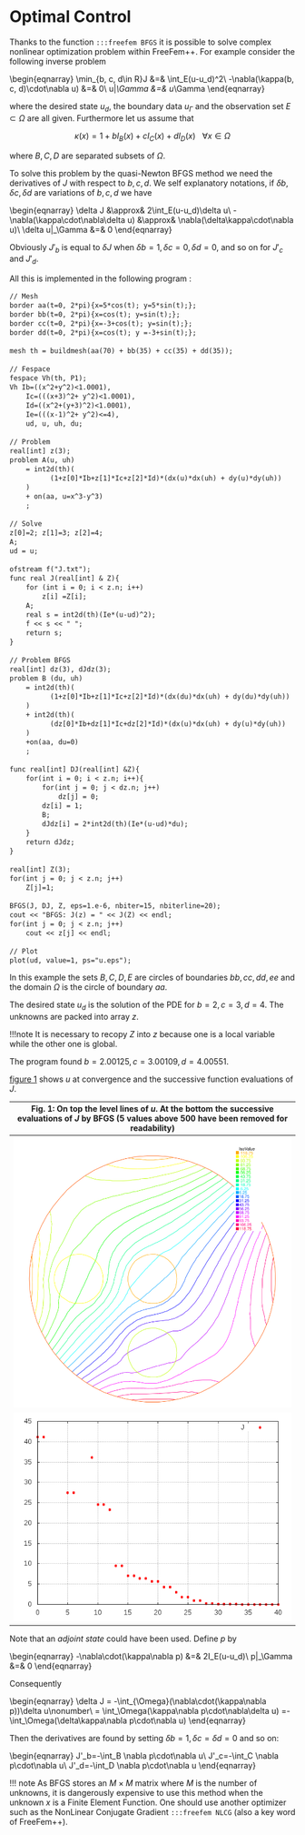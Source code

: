 # Optimal Control

Thanks to the function `:::freefem BFGS` it is possible to solve complex nonlinear optimization problem within FreeFem++. For example consider the following inverse problem

\begin{eqnarray}
	\min_{b, c, d\in R}J &=& \int_E(u-u_d)^2\\
	-\nabla(\kappa(b, c, d)\cdot\nabla u) &=& 0\\
	u|_\Gamma &=& u_\Gamma
\end{eqnarray}

where the desired state $u_d$, the boundary data $u_\Gamma$ and the observation set $E\subset\Omega$ are all given. Furthermore let us assume that

$$
\kappa(x)=1+bI_B(x)+cI_C(x)+dI_D(x)~~~\forall x\in\Omega
$$

where $B,C,D$ are separated subsets of $\Omega$.

To solve this problem by the quasi-Newton BFGS method we need the derivatives of $J$ with respect to $b,c,d$. We self explanatory notations, if $\delta b,\delta c,\delta d$ are variations of $b,c,d$ we have

\begin{eqnarray}
	\delta J &\approx& 2\int_E(u-u_d)\delta u\\
	-\nabla(\kappa\cdot\nabla\delta u) &\approx& \nabla(\delta\kappa\cdot\nabla u)\\
	\delta u|_\Gamma &=& 0
\end{eqnarray}

Obviously $J'_b$ is equal to $\delta J$ when $\delta b=1,\delta c=0,\delta d=0$, and so on for $J'_c$ and $J'_d$.

All this is implemented in the following program :

```freefem
// Mesh
border aa(t=0, 2*pi){x=5*cos(t); y=5*sin(t);};
border bb(t=0, 2*pi){x=cos(t); y=sin(t);};
border cc(t=0, 2*pi){x=-3+cos(t); y=sin(t);};
border dd(t=0, 2*pi){x=cos(t); y =-3+sin(t);};

mesh th = buildmesh(aa(70) + bb(35) + cc(35) + dd(35));

// Fespace
fespace Vh(th, P1);
Vh Ib=((x^2+y^2)<1.0001),
	Ic=(((x+3)^2+ y^2)<1.0001),
	Id=((x^2+(y+3)^2)<1.0001),
	Ie=(((x-1)^2+ y^2)<=4),
	ud, u, uh, du;

// Problem
real[int] z(3);
problem A(u, uh)
	= int2d(th)(
		  (1+z[0]*Ib+z[1]*Ic+z[2]*Id)*(dx(u)*dx(uh) + dy(u)*dy(uh))
	)
	+ on(aa, u=x^3-y^3)
	;

// Solve
z[0]=2; z[1]=3; z[2]=4;
A;
ud = u;

ofstream f("J.txt");
func real J(real[int] & Z){
	for (int i = 0; i < z.n; i++)
		z[i] =Z[i];
	A;
	real s = int2d(th)(Ie*(u-ud)^2);
	f << s << " ";
	return s;
}

// Problem BFGS
real[int] dz(3), dJdz(3);
problem B (du, uh)
	= int2d(th)(
		  (1+z[0]*Ib+z[1]*Ic+z[2]*Id)*(dx(du)*dx(uh) + dy(du)*dy(uh))
	)
	+ int2d(th)(
		  (dz[0]*Ib+dz[1]*Ic+dz[2]*Id)*(dx(u)*dx(uh) + dy(u)*dy(uh))
	)
	+on(aa, du=0)
	;

func real[int] DJ(real[int] &Z){
	for(int i = 0; i < z.n; i++){
		for(int j = 0; j < dz.n; j++)
			dz[j] = 0;
		dz[i] = 1;
		B;
		dJdz[i] = 2*int2d(th)(Ie*(u-ud)*du);
	}
	return dJdz;
}

real[int] Z(3);
for(int j = 0; j < z.n; j++)
	Z[j]=1;

BFGS(J, DJ, Z, eps=1.e-6, nbiter=15, nbiterline=20);
cout << "BFGS: J(z) = " << J(Z) << endl;
for(int j = 0; j < z.n; j++)
	cout << z[j] << endl;

// Plot
plot(ud, value=1, ps="u.eps");
```

In this example the sets $B,C,D,E$ are circles of boundaries $bb,cc,dd,ee$ and the domain $\Omega$ is the circle of boundary $aa$.

The desired state $u_d$ is the solution of the PDE for $b=2,c=3,d=4$. The unknowns are packed into array $z$.

!!!note
 	It is necessary to recopy $Z$ into $z$ because one is a local variable while the other one is global.

The program found $b=2.00125,c=3.00109,d=4.00551$.

[figure 1](#Fig1) shows $u$ at convergence and the successive function evaluations of $J$.

|<a name="Fig1">Fig. 1</a>: On top the level lines of $u$. At the bottom the successive evaluations of $J$ by BFGS (5 values above 500 have been removed for readability)|
|:----:|
|![u BFGS](images/u-bfgs.svg)|
|![j BFGS](images/OptimalControl_J.png)|

Note that an _adjoint state_ could have been used. Define $p$ by

\begin{eqnarray}
	-\nabla\cdot(\kappa\nabla p) &=& 2I_E(u-u_d)\\
	p|_\Gamma &=& 0
\end{eqnarray}

Consequently

\begin{eqnarray}
	\delta J = -\int_{\Omega}(\nabla\cdot(\kappa\nabla p))\delta u\nonumber\\
	= \int_\Omega(\kappa\nabla p\cdot\nabla\delta u)
	=-\int_\Omega(\delta\kappa\nabla p\cdot\nabla u)
\end{eqnarray}

Then the derivatives are found by setting $\delta b=1, \delta c=\delta d=0$ and so on:

\begin{eqnarray}
	J'_b=-\int_B \nabla p\cdot\nabla u\\
	J'_c=-\int_C \nabla p\cdot\nabla u\\
	J'_d=-\int_D \nabla p\cdot\nabla u
\end{eqnarray}

!!! note
	As BFGS stores an $M\times M$ matrix where $M$ is the number of unknowns, it is dangerously expensive to use this method when the unknown $x$ is a Finite Element Function. One should use another optimizer such as the NonLinear Conjugate Gradient `:::freefem NLCG` (also a key word of FreeFem++).
